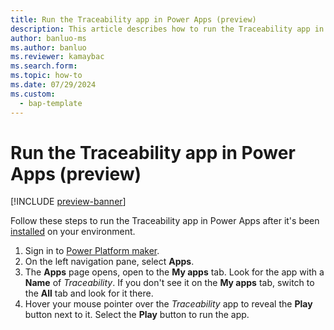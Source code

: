 ```yaml
---
title: Run the Traceability app in Power Apps (preview)
description: This article describes how to run the Traceability app in Power Apps after it's been installed on your environment.
author: banluo-ms
ms.author: banluo
ms.reviewer: kamaybac
ms.search.form: 
ms.topic: how-to
ms.date: 07/29/2024
ms.custom: 
  - bap-template
---
```


# Run the Traceability app in Power Apps (preview)

[!INCLUDE [preview-banner](~/../shared-content/shared/preview-includes/preview-banner.md)]
<!-- KFM: Preview until further notice -->

Follow these steps to run the Traceability app in Power Apps after it's been [installed](traceability-install.md) on your environment.

1. Sign in to [Power Platform maker](https://make.powerapps.com/).
1. On the left navigation pane, select **Apps**.
1. The **Apps** page opens, open to the **My apps** tab. Look for the app with a **Name** of *Traceability*. If you don't see it on the **My apps** tab, switch to the **All** tab and look for it there.
1. Hover your mouse pointer over the *Traceability* app to reveal the **Play** button next to it. Select the **Play** button to run the app.
